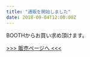 ```yaml
---
title: "通販を開始しました"
date: 2018-09-04T12:00:00Z
---
```


BOOTHからお買い求め頂けます。

[&gt;&gt;&gt; 販売ページへ &lt;&lt;&lt;](https://chizuke.booth.pm)
